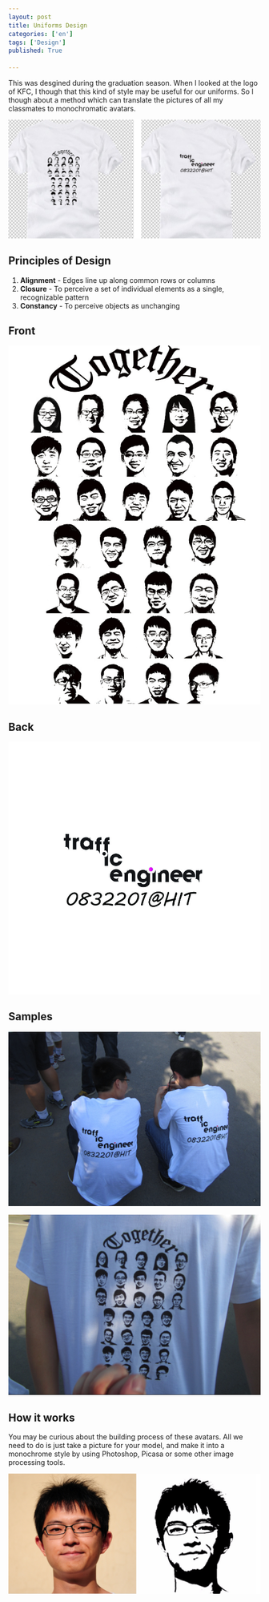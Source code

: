```yaml
---
layout: post
title: Uniforms Design
categories: ['en']
tags: ['Design']
published: True

---
```


This was desgined during the graduation season. When I looked at the logo of KFC, I though that this kind of style may be useful for our uniforms.
So I though about a method which can translate the pictures of all my classmates to monochromatic avatars.

![](https://raw.githubusercontent.com/hectorguo/blog-imgs/master/img/20190608212512.png)

## Principles of Design

1. **Alignment** - Edges line up along common rows or columns
2. **Closure** - To perceive a set of individual elements as a single, recognizable pattern
3. **Constancy** - To perceive objects as unchanging

## Front
![](https://raw.githubusercontent.com/hectorguo/blog-imgs/master/img/20190608212534.png)

## Back
![](https://raw.githubusercontent.com/hectorguo/blog-imgs/master/img/6d0af205jw1evslqewowkj20rs0rsdx4.jpg)

## Samples
![](https://raw.githubusercontent.com/hectorguo/blog-imgs/master/img/6d0af205jw1evsmt40yu5j210w0pitiy.jpg)

![](https://raw.githubusercontent.com/hectorguo/blog-imgs/master/img/20190608212654.png)

## How it works

You may be curious about the building process of these avatars. All we need to do is just take a picture for your model, and make it into a monochrome style by using Photoshop, Picasa or some other image processing tools.

![](https://raw.githubusercontent.com/hectorguo/blog-imgs/master/img/6d0af205jw1exka7uwk7ij20w20fatct.jpg)